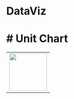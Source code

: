 # DataViz
# # Unit Chart
<table border="0">
  <tr>
    <td>
      <img src="LampFlowchart.svg" style="width: 100px;">
    </td>
  </tr>
</table>
